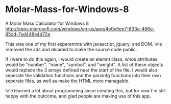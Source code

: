 Molar-Mass-for-Windows-8
========================

A Molar Mass Calculator for Windows 8   
http://apps.microsoft.com/windows/en-us/app/4e0e5ee7-833a-496e-85dd-7ad448a4d72a

This was one of my first experemnts with javascript, jquery, and DOM. Iv'e removed the ads and decided to make the source code public.

If I were to do this again, I would create an elemnt class, whos attributes would be "number", "name", "symbol", and "weight". A list of these objects would replace the 3 arrays defined near the start of the file.
I would also seperate the validation functions and the parsinfg functions into thier own seperate files, as well as make the HTML more managable.

Iv'e learned a lot about programming since creating this, but for now I'm still happy with the outcome, and glad people are making use of this app.
